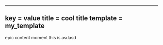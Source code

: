 ---
key = value
title = cool title
template = my_template
------
epic content moment this is asdasd
